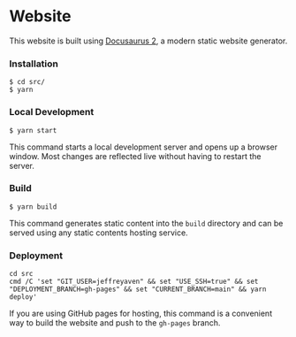 # Website

This website is built using [Docusaurus 2](https://docusaurus.io/), a modern static website generator.

### Installation

```
$ cd src/
$ yarn
```

### Local Development

```
$ yarn start
```

This command starts a local development server and opens up a browser window. Most changes are reflected live without having to restart the server.

### Build

```
$ yarn build
```

This command generates static content into the `build` directory and can be served using any static contents hosting service.

### Deployment

```
cd src
cmd /C 'set "GIT_USER=jeffreyaven" && set "USE_SSH=true" && set "DEPLOYMENT_BRANCH=gh-pages" && set "CURRENT_BRANCH=main" && yarn deploy'
```

If you are using GitHub pages for hosting, this command is a convenient way to build the website and push to the `gh-pages` branch.
